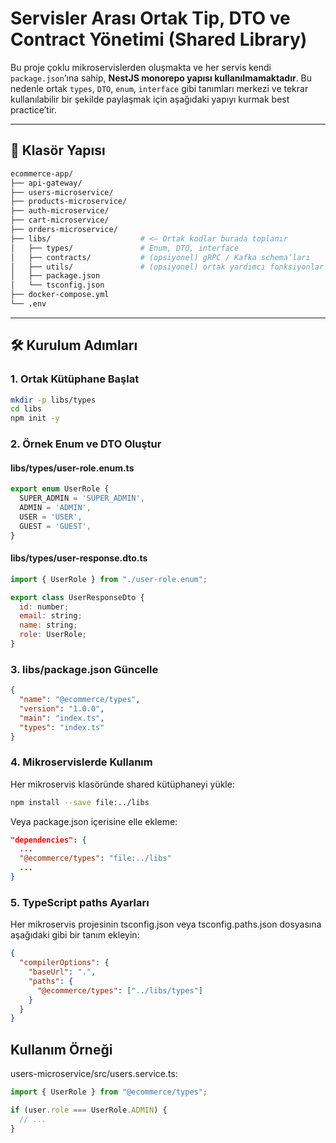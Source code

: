 # Servisler Arası Ortak Tip, DTO ve Contract Yönetimi (Shared Library)

Bu proje çoklu mikroservislerden oluşmakta ve her servis kendi `package.json`’ına sahip, **NestJS monorepo yapısı kullanılmamaktadır**. Bu nedenle ortak `types`, `DTO`, `enum`, `interface` gibi tanımları merkezi ve tekrar kullanılabilir bir şekilde paylaşmak için aşağıdaki yapıyı kurmak best practice’tir.

---

## 📁 Klasör Yapısı

```bash
ecommerce-app/
├── api-gateway/
├── users-microservice/
├── products-microservice/
├── auth-microservice/
├── cart-microservice/
├── orders-microservice/
├── libs/                    # <– Ortak kodlar burada toplanır
│   ├── types/               # Enum, DTO, interface
│   ├── contracts/           # (opsiyonel) gRPC / Kafka schema’ları
│   ├── utils/               # (opsiyonel) ortak yardımcı fonksiyonlar
│   ├── package.json
│   └── tsconfig.json
├── docker-compose.yml
└── .env
```

---

## 🛠️ Kurulum Adımları

### 1. Ortak Kütüphane Başlat

```bash
mkdir -p libs/types
cd libs
npm init -y
```

### 2. Örnek Enum ve DTO Oluştur

#### libs/types/user-role.enum.ts

```js
export enum UserRole {
  SUPER_ADMIN = 'SUPER_ADMIN',
  ADMIN = 'ADMIN',
  USER = 'USER',
  GUEST = 'GUEST',
}
```

#### libs/types/user-response.dto.ts

```js
import { UserRole } from "./user-role.enum";

export class UserResponseDto {
  id: number;
  email: string;
  name: string;
  role: UserRole;
}
```

### 3. libs/package.json Güncelle

```json
{
  "name": "@ecommerce/types",
  "version": "1.0.0",
  "main": "index.ts",
  "types": "index.ts"
}
```

### 4. Mikroservislerde Kullanım

Her mikroservis klasöründe shared kütüphaneyi yükle:

```bash
npm install --save file:../libs
```

Veya package.json içerisine elle ekleme:

```json
"dependencies": {
  ...
  "@ecommerce/types": "file:../libs"
  ...
}
```

### 5. TypeScript paths Ayarları

Her mikroservis projesinin tsconfig.json veya tsconfig.paths.json dosyasına aşağıdaki gibi bir tanım ekleyin:

```json
{
  "compilerOptions": {
    "baseUrl": ".",
    "paths": {
      "@ecommerce/types": ["../libs/types"]
    }
  }
}
```

## Kullanım Örneği

users-microservice/src/users.service.ts:

```ts
import { UserRole } from "@ecommerce/types";

if (user.role === UserRole.ADMIN) {
  // ...
}
```
